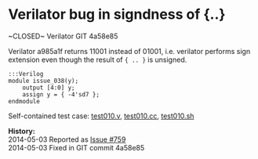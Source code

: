 
Verilator bug in signdness of {..}
==================================

~CLOSED~ Verilator GIT 4a58e85

Verilator a985a1f returns 11001 instead of 01001, i.e. verilator
performs sign extension even though the result of `{ .. }` is unsigned.

    :::Verilog
    module issue_038(y);
    	output [4:0] y;
    	assign y = { -4'sd7 };
    endmodule

Self-contained test case:
[test010.v](http://svn.clifford.at/handicraft/2014/verilatortest/test010.v),
[test010.cc](http://svn.clifford.at/handicraft/2014/verilatortest/test010.cc),
[test010.sh](http://svn.clifford.at/handicraft/2014/verilatortest/test010.sh)

**History:**  
2014-05-03 Reported as [Issue #759](http://www.veripool.org/issues/759-Verilator-Verilator-bug-in-signdness-of-)  
2014-05-03 Fixed in GIT commit 4a58e85  

